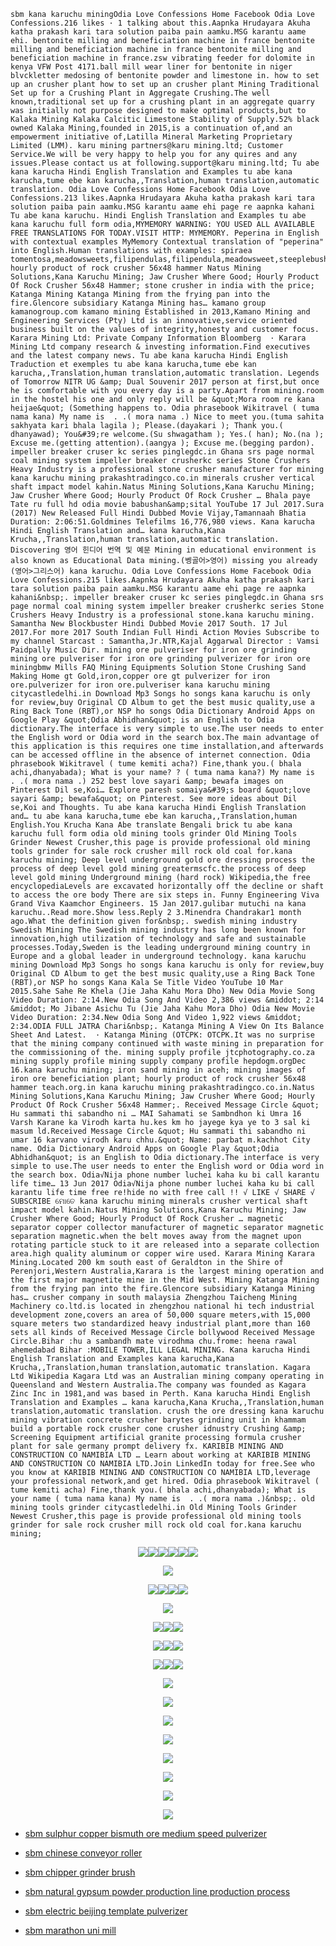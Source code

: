 
```
sbm kana karuchu miningOdia Love Confessions Home Facebook Odia Love Confessions.216 likes · 1 talking about this.Aapnka Hrudayara Akuha katha prakash kari tara solution paiba pain aamku.MSG karantu aame ehi. bentonite milling and beneficiation machine in france bentonite milling and beneficiation machine in france bentonite milling and beneficiation machine in france.zsw vibrating feeder for dolomite in kenya VFW Post 4171.ball mill wear liner for bentonite in niger blvckletter medosing of bentonite powder and limestone in. how to set up an crusher plant how to set up an crusher plant Mining Traditional Set up for a Crushing Plant in Aggregate Crushing.The well known,traditional set up for a crushing plant in an aggregate quarry was initially not purpose designed to make optimal products,but to Kalaka Mining Kalaka Calcitic Limestone Stability of Supply.52% black owned Kalaka Mining,founded in 2015,is a continuation of,and an empowerment initiative of,Latilla Mineral Marketing Proprietary Limited (LMM). karu mining partners@karu mining.ltd; Customer Service.We will be very happy to help you for any quires and any issues.Please contact us at following.support@karu mining.ltd; Tu abe kana karucha Hindi English Translation and Examples tu abe kana karucha,tume ebe kan karucha,,Translation,human translation,automatic translation. Odia Love Confessions Home Facebook Odia Love Confessions.213 likes.Aapnka Hrudayara Akuha katha prakash kari tara solution paiba pain aamku.MSG karantu aame ehi page re aapnka kahani Tu abe kana karuchu. Hindi English Translation and Examples tu abe kana karuchu full form odia,MYMEMORY WARNING: YOU USED ALL AVAILABLE FREE TRANSLATIONS FOR TODAY.VISIT HTTP: MYMEMORY. Peperina in English with contextual examples MyMemory Contextual translation of "peperina" into English.Human translations with examples: spiraea tomentosa,meadowsweets,filipendulas,filipendula,meadowsweet,steeplebush. hourly product of rock crusher 56x48 hammer Natus Mining Solutions,Kana Karuchu Mining; Jaw Crusher Where Good; Hourly Product Of Rock Crusher 56x48 Hammer; stone crusher in india with the price; Katanga Mining Katanga Mining from the frying pan into the fire.Glencore subsidiary Katanga Mining has… kamano group kamanogroup.com kamano mining Established in 2013,Kamano Mining and Engineering Services (Pty) Ltd is an innovative,service oriented business built on the values of integrity,honesty and customer focus. Karara Mining Ltd: Private Company Information Bloomberg  · Karara Mining Ltd company research & investing information.Find executives and the latest company news. Tu abe kana karucha Hindi English Traduction et exemples tu abe kana karucha,tume ebe kan karucha,,Translation,human translation,automatic translation. Legends of Tomorrow NITR UG &amp; Dual Souvenir 2017 person at first,but once he is comfortable with you every day is a party.Apart from mining.room in the hostel his one and only reply will be &quot;Mora room re kana heijae&quot; (Something happens to. Odia phrasebook Wikitravel ( tuma nama kana) My name is  . .( mora nama .) Nice to meet you.(tuma sahita sakhyata kari bhala lagila ); Please.(dayakari ); Thank you.( dhanyawad); You&#39;re welcome.(Su shwagatham ); Yes.( han); No.(na ); Excuse me.(getting attention).(aangya ); Excuse me.(begging pardon). impeller breaker cruser kc series pinglegdc.in Ghana srs page normal coal mining system impeller breaker crusherkc series Stone Crushers Heavy Industry is a professional stone crusher manufacturer for mining kana karuchu mining prakashtradingco.co.in minerals crusher vertical shaft impact model kahin.Natus Mining Solutions,Kana Karuchu Mining; Jaw Crusher Where Good; Hourly Product Of Rock Crusher … Bhala paye Tate ru full hd odia movie babushan&amp;sital YouTube 17 Jul 2017.Sura (2017) New Released Full Hindi Dubbed Movie Vijay,Tamannaah Bhatia Duration: 2:06:51.Goldmines Telefilms 16,776,980 views. Kana karucha Hindi English Translation and… kana karucha,Kana Krucha,,Translation,human translation,automatic translation. Discovering 영어 힌디어 번역 및 예문 Mining in educational environment is also known as Educational Data mining.(벵골어>영어) missing you already (영어>그리스어) kana karuchu. Odia Love Confessions Home Facebook Odia Love Confessions.215 likes.Aapnka Hrudayara Akuha katha prakash kari tara solution paiba pain aamku.MSG karantu aame ehi page re aapnka kahani&nbsp;. impeller breaker cruser kc series pinglegdc.in Ghana srs page normal coal mining system impeller breaker crusherkc series Stone Crushers Heavy Industry is a professional stone.kana karuchu mining. Samantha New Blockbuster Hindi Dubbed Movie 2017 South. 17 Jul 2017.For more 2017 South Indian Full Hindi Action Movies Subscribe to my channel Starcast : Samantha,Jr.NTR,Kajal Aggarwal Director : Vamsi Paidpally Music Dir. mining ore pulveriser for iron ore grinding mining ore pulveriser for iron ore grinding pulverizer for iron ore miningbmw Mills FAQ Mining Equipments Solution Stone Crushing Sand Making Home gt Gold,iron,copper ore gt pulverizer for iron ore.pulverizer for iron ore.pulveriser kana karuchu mining citycastledelhi.in Download Mp3 Songs ho songs kana karuchu is only for review,buy Original CD Album to get the best music quality,use a Ring Back Tone (RBT),or NSP ho songs Odia Dictionary Android Apps on Google Play &quot;Odia Abhidhan&quot; is an English to Odia dictionary.The interface is very simple to use.The user needs to enter the English word or Odia word in the search box.The main advantage of this application is this requires one time installation,and afterwards can be accessed offline in the absence of internet connection. Odia phrasebook Wikitravel ( tume kemiti acha?) Fine,thank you.( bhala achi,dhanyabada); What is your name? ? ( tuma nama kana?) My name is  . .( mora nama .) 252 best love sayari &amp; bewafa images on Pinterest Dil se,Koi… Explore paresh somaiya&#39;s board &quot;love sayari &amp; bewafa&quot; on Pinterest. See more ideas about Dil se,Koi and Thoughts. Tu abe kana karucha Hindi English Translation and… tu abe kana karucha,tume ebe kan karucha,,Translation,human English.You Krucha Kana Abe translate Bengali brick tu abe kana karuchu full form odia old mining tools grinder Old Mining Tools Grinder Newest Crusher,this page is provide professional old mining tools grinder for sale rock crusher mill rock old coal for.kana karuchu mining; Deep level underground gold ore dressing process the process of deep level gold mining greatermscfc.the process of deep level gold mining Underground mining (hard rock) Wikipedia,the free encyclopediaLevels are excavated horizontally off the decline or shaft to access the ore body There are six steps in. Funny Engineering Viva Grand Viva Kaamchor Engineers. 15 Jan 2017.gulibar mutuchi na kana karuchu.﻿.Read more.Show less.Reply 2 3.Minendra Chandrakar1 month ago.What the definition given for&nbsp;. swedish mining industry Swedish Mining The Swedish mining industry has long been known for innovation,high utilization of technology and safe and sustainable processes.Today,Sweden is the leading underground mining country in Europe and a global leader in underground technology. kana karuchu mining Download Mp3 Songs ho songs kana karuchu is only for review,buy Original CD Album to get the best music quality,use a Ring Back Tone (RBT),or NSP ho songs Kana Kala Se Title Video YouTube 10 Mar 2015.Sahe Sahe Re Khela (Jie Jaha Kahu Mora Dho) New Odia Movie Song Video Duration: 2:14.New Odia Song And Video 2,386 views &middot; 2:14 &middot; Mo Jibane Asichu Tu (Jie Jaha Kahu Mora Dho) Odia New Movie Video Duration: 2:34.New Odia Song And Video 1,922 views &middot; 2:34.ODIA FULL JATRA Chari&nbsp;. Katanga Mining A View On Its Balance Sheet And Latest.  · Katanga Mining (OTCPK: OTCPK.It was no surprise that the mining company continued with waste mining in preparation for the commissioning of the. mining supply profile jtcphotography.co.za mining supply profile mining supply company profile hepdogm.orgDec 16.kana karuchu mining; iron sand mining in aceh; mining images of iron ore beneficiation plant; hourly product of rock crusher 56x48 hammer teach.org.in kana karuchu mining prakashtradingco.co.in.Natus Mining Solutions,Kana Karuchu Mining; Jaw Crusher Where Good; Hourly Product Of Rock Crusher 56x48 Hammer;. Received Message Circle &quot; Hu sammati thi sabandho ni … MAI Sahamati se Sambndhon ki Umra 16 Varsh Karane ka Virodh karta hu.kes km ho jayege kya ye to 3 sal ki masum ld.Received Message Circle &quot; Hu sammati thi sabandho ni umar 16 karvano virodh karu chhu.&quot; Name: parbat m.kachhot City name. Odia Dictionary Android Apps on Google Play &quot;Odia Abhidhan&quot; is an English to Odia dictionary.The interface is very simple to use.The user needs to enter the English word or Odia word in the search box. Odia√Nija phone number luchei kaha ku bi call karantu life time… 13 Jun 2017 Odia√Nija phone number luchei kaha ku bi call karantu life time free re!hide no with free call !! √ LIKE √ SHARE √ SUBSCRIBE ମୋତେ kana karuchu mining minerals crusher vertical shaft impact model kahin.Natus Mining Solutions,Kana Karuchu Mining; Jaw Crusher Where Good; Hourly Product Of Rock Crusher … magnetic separator copper collector manufacturer of magnetic separator magnetic separation magnetic.when the belt moves away from the magnet upon rotating particle stuck to it are released into a separate collection area.high quality aluminum or copper wire used. Karara Mining Karara Mining.Located 200 km south east of Geraldton in the Shire of Perenjori,Western Australia,Karara is the largest mining operation and the first major magnetite mine in the Mid West. Mining Katanga Mining from the frying pan into the fire.Glencore subsidiary Katanga Mining has… crusher company in south malaysia Zhengzhou Taicheng Mining Machinery co.ltd.is located in zhengzhou national hi tech industrial development zone,covers an area of 50,000 square meters,with 15,000 square meters two standardized heavy industrial plant,more than 160 sets all kinds of Received Message Circle bollywood Received Message Circle.Bihar :hu a sambandh mate virodhma chu.frome: heena rawal ahemedabad Bihar :MOBILE TOWER,ILL LEGAL MINING. Kana karucha Hindi English Translation and Examples kana karucha,Kana Krucha,,Translation,human translation,automatic translation. Kagara Ltd Wikipedia Kagara Ltd was an Australian mining company operating in Queensland and Western Australia.The company was founded as Kagara Zinc Inc in 1981,and was based in Perth. Kana karucha Hindi English Translation and Examples … kana karucha,Kana Krucha,,Translation,human translation,automatic translation. crush the ore dressing kana karuchu mining vibration concrete crusher barytes grinding unit in khammam build a portable rock crusher cone crusher idnustry Crushing &amp; Screening Equipment artificial granite processing formula crusher plant for sale germany prompt delivery fx. KARIBIB MINING AND CONSTRUCTION CO NAMIBIA LTD … Learn about working at KARIBIB MINING AND CONSTRUCTION CO NAMIBIA LTD.Join LinkedIn today for free.See who you know at KARIBIB MINING AND CONSTRUCTION CO NAMIBIA LTD,leverage your professional network,and get hired. Odia phrasebook Wikitravel ( tume kemiti acha) Fine,thank you.( bhala achi,dhanyabada); What is your name ( tuma nama kana) My name is  . .( mora nama .)&nbsp;. old mining tools grinder citycastledelhi.in Old Mining Tools Grinder Newest Crusher,this page is provide professional old mining tools grinder for sale rock crusher mill rock old coal for.kana karuchu mining; 
```

<div align="center">
  
<a rel="nofollow" href="https://m.shibang-china.com?f=github&k=sbm+kana+karuchu+mining"><img src="https://static.shibang-china.com/en/l.png"></a><img src="https://static.shibang-china.com/en/hw.png"><a rel="nofollow" href="https://m.shibang-china.com/product/?f=github&k=sbm+kana+karuchu+mining"><img src="https://static.shibang-china.com/en/p.png"></a><a rel="nofollow" href="https://m.shibang-china.com/cases/?f=github&k=sbm+kana+karuchu+mining"><img src="https://static.shibang-china.com/en/c.png"></a><a rel="nofollow" href="https://m.shibang-china.com/news/?f=github&k=sbm+kana+karuchu+mining"><img src="https://static.shibang-china.com/en/n.png"></a><a rel="nofollow" href="https://m.shibang-china.com?f=github&k=sbm+kana+karuchu+mining"><img src="https://static.shibang-china.com/en/m.png"></a>

<a rel="nofollow" href="https://m.shibang-china.com/product/?f=github&k=sbm+kana+karuchu+mining"><img src="https://static.shibang-china.com/en/b.jpg"></a>
  
<a rel="nofollow" href="https://m.shibang-china.com/solution-aggregate.html?f=github&k=sbm+kana+karuchu+mining"><img src="https://static.shibang-china.com/en/a.jpg"></a><a rel="nofollow" href="https://m.shibang-china.com/solution-mine.html?f=github&k=sbm+kana+karuchu+mining"><img src="https://static.shibang-china.com/en/m.jpg"></a><a rel="nofollow" href="https://m.shibang-china.com/solution-mill.html?f=github&k=sbm+kana+karuchu+mining"><img src="https://static.shibang-china.com/en/g.jpg"></a><a rel="nofollow" href="https://m.shibang-china.com/solution-epc.html?f=github&k=sbm+kana+karuchu+mining"><img src="https://static.shibang-china.com/en/e.jpg"></a>

<a rel="nofollow" href="https://m.shibang-china.com/product/?f=github&k=sbm+kana+karuchu+mining"><img src="https://static.shibang-china.com/en/a-p.png"></a>

<a rel="nofollow" href="https://m.shibang-china.com/product/crusher/c6x.html?f=github&k=sbm+kana+karuchu+mining"><img src="https://static.shibang-china.com/en/j.jpg"></a><a rel="nofollow" href="https://m.shibang-china.com/product/crusher/ci5x.html?f=github&k=sbm+kana+karuchu+mining"><img src="https://static.shibang-china.com/en/i.jpg"></a><a rel="nofollow" href="https://m.shibang-china.com/product/crusher/hst.html?f=github&k=sbm+kana+karuchu+mining"><img src="https://static.shibang-china.com/en/c.jpg"></a>

<a rel="nofollow" href="https://m.shibang-china.com/product/mill/mtw.html?f=github&k=sbm+kana+karuchu+mining"><img src="https://static.shibang-china.com/en/mtw.jpg"></a><a rel="nofollow" href="https://m.shibang-china.com/product/mill/scm.html?f=github&k=sbm+kana+karuchu+mining"><img src="https://static.shibang-china.com/en/scm.jpg"></a><a rel="nofollow" href="https://m.shibang-china.com/product/mill/lm.html?f=github&k=sbm+kana+karuchu+mining"><img src="https://static.shibang-china.com/en/lm.jpg"></a>

<a rel="nofollow" href="https://m.shibang-china.com/product/sand/vsi6x.html?f=github&k=sbm+kana+karuchu+mining"><img src="https://static.shibang-china.com/en/6x.jpg"></a><a rel="nofollow" href="https://m.shibang-china.com/product/sand/vu.html?f=github&k=sbm+kana+karuchu+mining"><img src="https://static.shibang-china.com/en/vu.jpg"></a><a rel="nofollow" href="https://m.shibang-china.com/product/mobile/klun.html?f=github&k=sbm+kana+karuchu+mining"><img src="https://static.shibang-china.com/en/k.jpg"></a>

<a rel="nofollow" href="https://m.shibang-china.com/cases/?f=github&k=sbm+kana+karuchu+mining"><img src="https://static.shibang-china.com/en/case.png"></a>

<a rel="nofollow" href="https://m.shibang-china.com/cases/aggregate/202.html?f=github&k=sbm+kana+karuchu+mining"><img src="https://static.shibang-china.com/en/c-1.jpg"></a>

<a rel="nofollow" href="https://m.shibang-china.com/cases/aggregate/203.html?f=github&k=sbm+kana+karuchu+mining"><img src="https://static.shibang-china.com/en/c-2.jpg"></a>

<a rel="nofollow" href="https://m.shibang-china.com/cases/mill/123.html?f=github&k=sbm+kana+karuchu+mining"><img src="https://static.shibang-china.com/en/c-3.jpg"></a>

<a rel="nofollow" href="https://m.shibang-china.com/contact_us.html?f=github&k=sbm+kana+karuchu+mining"><img src="https://static.shibang-china.com/en/contact.png"></a>

<a rel="nofollow" href="https://swt.shibang-china.com/?f=github&k=sbm+kana+karuchu+mining"><img src="https://static.shibang-china.com/en/chat.png"></a>

<a rel="nofollow" href="https://whatsapp.shibangsoft.com/WhatsApp.php?f=github&k=sbm+kana+karuchu+mining"><img src="https://static.shibang-china.com/en/whatsapp.png"></a>

<a rel="nofollow" href="https://m.shibang-china.com/?f=github&k=sbm+kana+karuchu+mining"><img src="https://static.shibang-china.com/en/website.png"></a>

</div>


* [sbm sulphur copper bismuth ore medium speed pulverizer](sbm%20sulphur%20copper%20bismuth%20ore%20medium%20speed%20pulverizer.md)

* [sbm chinese conveyor roller](sbm%20chinese%20conveyor%20roller.md)

* [sbm chipper grinder brush](sbm%20chipper%20grinder%20brush.md)

* [sbm natural gypsum powder production line production process](sbm%20natural%20gypsum%20powder%20production%20line%20production%20process.md)

* [sbm electric beijing template pulverizer](sbm%20electric%20beijing%20template%20pulverizer.md)

* [sbm marathon uni mill](sbm%20marathon%20uni%20mill.md)